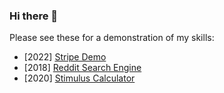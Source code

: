 ### Hi there 👋

Please see these for a demonstration of my skills:
- [2022] [Stripe Demo](https://github.com/Voyager-Two/stripe-demo)
- [2018] [Reddit Search Engine](https://github.com/Voyager-Two/gotrade.plus)
- [2020] [Stimulus Calculator](https://github.com/Voyager-Two/stimulus.plus)
